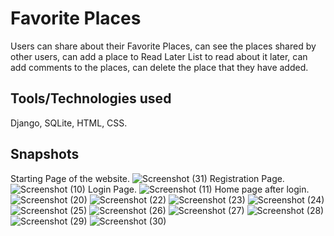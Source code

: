 # Favorite Places
Users can share about their Favorite Places, can see the places shared by other users, can add a place to Read Later List to read about it later, can add comments to the places, can delete the place that they have added.

## Tools/Technologies used
Django, SQLite, HTML, CSS.

## Snapshots

Starting Page of the website.
![Screenshot (31)](https://user-images.githubusercontent.com/110914250/187199952-703d9aea-c532-40d8-afbc-65a312067c29.png)
Registration Page.
![Screenshot (10)](https://user-images.githubusercontent.com/110914250/187198537-706e34cc-4d74-483d-91c6-6a558f46a0c1.png)
Login Page.
![Screenshot (11)](https://user-images.githubusercontent.com/110914250/187198556-824a7648-3031-4a5b-b74e-8015489f83aa.png)
Home page after login.
![Screenshot (20)](https://user-images.githubusercontent.com/110914250/187198583-fb52dad5-6190-4924-8eaa-e3fdbb6df6a3.png)
![Screenshot (22)](https://user-images.githubusercontent.com/110914250/187198593-0978dae6-4d56-429b-a84e-8561e74febd0.png)
![Screenshot (23)](https://user-images.githubusercontent.com/110914250/187198605-c51f3cb8-7ad9-4826-92ad-bf863b319418.png)
![Screenshot (24)](https://user-images.githubusercontent.com/110914250/187198617-6a9027ba-bd63-40b9-bc13-c684d00f1d44.png)
![Screenshot (25)](https://user-images.githubusercontent.com/110914250/187198624-f833905a-7065-4bc1-9368-779e8fa9e53d.png)
![Screenshot (26)](https://user-images.githubusercontent.com/110914250/187198649-81ac8e56-1053-4cb5-9423-2e0b0a6cdf23.png)
![Screenshot (27)](https://user-images.githubusercontent.com/110914250/187198668-4c529a65-1b98-411a-b194-e5d5999c011a.png)
![Screenshot (28)](https://user-images.githubusercontent.com/110914250/187198684-47de95ca-a0b8-43ac-8179-bc2a75b7e9f1.png)
![Screenshot (29)](https://user-images.githubusercontent.com/110914250/187200052-2f27cd07-e865-4302-a650-659e61798d8c.png)
![Screenshot (30)](https://user-images.githubusercontent.com/110914250/187200069-9540b72d-0d1e-4a50-8b50-3eef0e83abcc.png)
